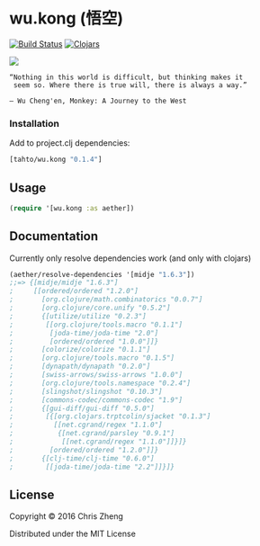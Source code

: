 # wu.kong (悟空)

[![Build Status](https://travis-ci.org/tahto/wu.kong.png?branch=master)](https://travis-ci.org/tahto/wu.kong)
[![Clojars](https://img.shields.io/clojars/v/tahto/wu.kong.svg)](https://clojars.org/tahto/wu.kong)

![](https://raw.githubusercontent.com/tahto/wu.kong/master/monkey.jpg)

    “Nothing in this world is difficult, but thinking makes it
     seem so. Where there is true will, there is always a way.”

    ― Wu Cheng'en, Monkey: A Journey to the West

### Installation

Add to project.clj dependencies:

```clojure
[tahto/wu.kong "0.1.4"]
```

## Usage

```clojure
(require '[wu.kong :as aether])
```

## Documentation

Currently only resolve dependencies work (and only with clojars)

```clojure
(aether/resolve-dependencies '[midje "1.6.3"])
;;=> {[midje/midje "1.6.3"]
;     [[ordered/ordered "1.2.0"]
;       [org.clojure/math.combinatorics "0.0.7"]
;       [org.clojure/core.unify "0.5.2"]
;       {[utilize/utilize "0.2.3"]
;        [[org.clojure/tools.macro "0.1.1"]
;         [joda-time/joda-time "2.0"]
;         [ordered/ordered "1.0.0"]]}
;       [colorize/colorize "0.1.1"]
;       [org.clojure/tools.macro "0.1.5"]
;       [dynapath/dynapath "0.2.0"]
;       [swiss-arrows/swiss-arrows "1.0.0"]
;       [org.clojure/tools.namespace "0.2.4"]
;       [slingshot/slingshot "0.10.3"]
;       [commons-codec/commons-codec "1.9"]
;       {[gui-diff/gui-diff "0.5.0"]
;        [{[org.clojars.trptcolin/sjacket "0.1.3"]
;          [[net.cgrand/regex "1.1.0"]
;           {[net.cgrand/parsley "0.9.1"]
;            [[net.cgrand/regex "1.1.0"]]}]}
;         [ordered/ordered "1.2.0"]]}
;       {[clj-time/clj-time "0.6.0"]
;        [[joda-time/joda-time "2.2"]]}]}
```

## License

Copyright © 2016 Chris Zheng

Distributed under the MIT License
